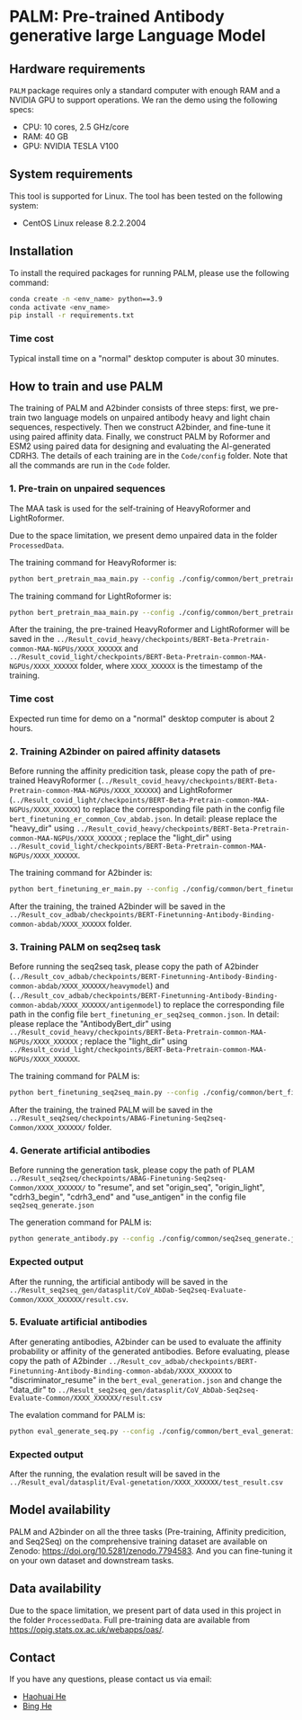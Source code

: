 # PALM: Pre-trained Antibody generative large Language Model

## Hardware requirements
`PALM` package requires only a standard computer with enough RAM and a NVIDIA GPU to support operations.
We ran the demo using the following specs:

+ CPU: 10 cores, 2.5 GHz/core
+ RAM: 40 GB
+ GPU: NVIDIA TESLA V100
## System requirements
This tool is supported for Linux. The tool has been tested on the following system:

+ CentOS Linux release 8.2.2.2004

## Installation
To install the required packages for running PALM, please use the following command:
```bash
conda create -n <env_name> python==3.9
conda activate <env_name>
pip install -r requirements.txt
```
### Time cost
Typical install time on a "normal" desktop computer is about 30 minutes.

## How to train and use PALM
The training of PALM and A2binder consists of three steps: first, we pre-train two language models on unpaired antibody heavy and light chain sequences, respectively. Then we construct A2binder, and fine-tune it using paired affinity data. Finally, we construct PALM by Roformer and ESM2 using paired data for designing and evaluating the AI-generated CDRH3. The details of each training are in the `Code/config` folder. Note that all the commands are run in the `Code` folder.


### 1. Pre-train on unpaired sequences
The MAA task is used for the self-training of HeavyRoformer and LightRoformer. 

Due to the space limitation, we present demo unpaired data in the folder `ProcessedData`.

The training command for HeavyRoformer is:
```bash
python bert_pretrain_maa_main.py --config ./config/common/bert_pretrain_maa_common_heavy_covid.json
```
The training command for LightRoformer is:
```bash
python bert_pretrain_maa_main.py --config ./config/common/bert_pretrain_maa_common_light_covid.json
```
After the training, the pre-trained HeavyRoformer and LightRoformer will be saved in the `../Result_covid_heavy/checkpoints/BERT-Beta-Pretrain-common-MAA-NGPUs/XXXX_XXXXXX` and `../Result_covid_light/checkpoints/BERT-Beta-Pretrain-common-MAA-NGPUs/XXXX_XXXXXX` folder, where `XXXX_XXXXXX` is the timestamp of the training.

### Time cost
Expected run time for demo on a "normal" desktop computer is about 2 hours.

### 2. Training A2binder on paired affinity datasets

Before running the affinity predicition task, please copy the path of pre-trained HeavyRoformer (`../Result_covid_heavy/checkpoints/BERT-Beta-Pretrain-common-MAA-NGPUs/XXXX_XXXXXX`) and LightRoformer (`../Result_covid_light/checkpoints/BERT-Beta-Pretrain-common-MAA-NGPUs/XXXX_XXXXXX`) to replace the corresponding file path in the config file `bert_finetuning_er_common_Cov_abdab.json`. In detail: please replace the "heavy_dir" using `../Result_covid_heavy/checkpoints/BERT-Beta-Pretrain-common-MAA-NGPUs/XXXX_XXXXXX` ; replace the "light_dir"  using `../Result_covid_light/checkpoints/BERT-Beta-Pretrain-common-MAA-NGPUs/XXXX_XXXXXX`. 

The training command for A2binder is:
```bash
python bert_finetuning_er_main.py --config ./config/common/bert_finetuning_er_common_Cov_abdab.json
```
After the training, the trained A2binder will be saved in the `../Result_cov_adbab/checkpoints/BERT-Finetunning-Antibody-Binding-common-abdab/XXXX_XXXXXX` folder.

### 3. Training PALM on seq2seq task
Before running the seq2seq task, please copy the path of A2binder (`../Result_cov_adbab/checkpoints/BERT-Finetunning-Antibody-Binding-common-abdab/XXXX_XXXXXX/heavymodel`) and (`../Result_cov_adbab/checkpoints/BERT-Finetunning-Antibody-Binding-common-abdab/XXXX_XXXXXX/antigenmodel`) to replace the corresponding file path in the config file `bert_finetuning_er_seq2seq_common.json`. In detail: please replace the "AntibodyBert_dir" using `../Result_covid_heavy/checkpoints/BERT-Beta-Pretrain-common-MAA-NGPUs/XXXX_XXXXXX` ; replace the "light_dir"  using `../Result_covid_light/checkpoints/BERT-Beta-Pretrain-common-MAA-NGPUs/XXXX_XXXXXX`.

The training command for PALM is:
```bash
python bert_finetuning_seq2seq_main.py --config ./config/common/bert_finetuning_er_seq2seq_common.json
```
After the training, the trained PALM will be saved in the `../Result_seq2seq/checkpoints/ABAG-Finetuning-Seq2seq-Common/XXXX_XXXXXX/` folder.

### 4. Generate artificial antibodies
Before running the generation task, please copy the path of PLAM `../Result_seq2seq/checkpoints/ABAG-Finetuning-Seq2seq-Common/XXXX_XXXXXX/` to "resume", and set "origin_seq", "origin_light", "cdrh3_begin", "cdrh3_end" and "use_antigen" in the config file `seq2seq_generate.json`

The generation command for PALM is:
```bash
python generate_antibody.py --config ./config/common/seq2seq_generate.json
```
### Expected output
After the running, the artificial antibody will be saved in the `../Result_seq2seq_gen/datasplit/CoV_AbDab-Seq2seq-Evaluate-Common/XXXX_XXXXXX/result.csv`.

### 5. Evaluate artificial antibodies
After generating antibodies, A2binder can be used to evaluate the affinity probability or affinity of the generated antibodies. Before evaluating, please copy the path of A2binder `../Result_cov_adbab/checkpoints/BERT-Finetunning-Antibody-Binding-common-abdab/XXXX_XXXXXX` to "discriminator_resume" in the `bert_eval_generation.json` and change the "data_dir" to `../Result_seq2seq_gen/datasplit/CoV_AbDab-Seq2seq-Evaluate-Common/XXXX_XXXXXX/result.csv`

The evalation command for PALM is:
```bash
python eval_generate_seq.py --config ./config/common/bert_eval_generation.json
```
### Expected output
After the running, the evalation result will be saved in the `../Result_eval/datasplit/Eval-genetation/XXXX_XXXXXX/test_result.csv`

## Model availability
PALM and A2binder on all the three tasks (Pre-training, Affinity predicition, and Seq2Seq) on the comprehensive training dataset are available on Zenodo: https://doi.org/10.5281/zenodo.7794583. And you can fine-tuning it on your own dataset and downstream tasks.
## Data availability
Due to the space limitation, we present part of data used in this project in the folder `ProcessedData`. Full pre-training data are available from https://opig.stats.ox.ac.uk/webapps/oas/.
## Contact
If you have any questions, please contact us via email: 
- [Haohuai He](mailto:hehh8@mail2.sysu.edu.cn)
- [Bing He](mailto:hebinghb@gmail.com)
